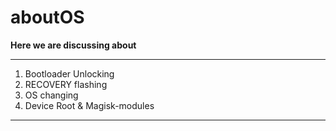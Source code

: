 # aboutOS

**Here we are discussing about**

<hr/>

1. Bootloader Unlocking
2. RECOVERY flashing
3. OS changing
4. Device Root & Magisk-modules 

<hr/>
